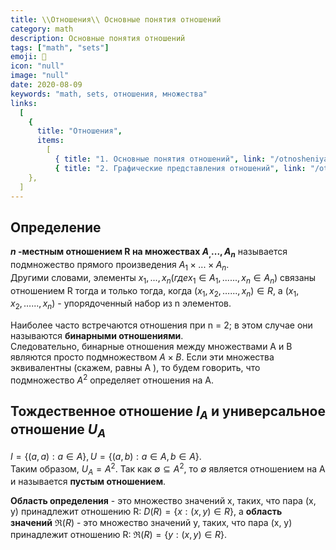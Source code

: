 ```yaml
---
title: \\Отношения\\ Основные понятия отношений
category: math
description: Основные понятия отношений
tags: ["math", "sets"]
emoji: 🧮
icon: "null"
image: "null"
date: 2020-08-09
keywords: "math, sets, отношения, множества"
links:
  [
    {
      title: "Отношения",
      items:
        [
          { title: "1. Основные понятия отношений", link: "/otnosheniya-osnovnye-ponyatiya-otnoshenij" },
          { title: "2. Графические представления отношений", link: "/otnosheniya-graficheskie-predstavleniya-otnoshenij" },        ],
    },
  ]
---
```


## Определение

**$n$ -местным отношением R на множествах $A_ , ..., A_n$** называется подмножество прямого произведения $A_1 \times...\times A_n$.  
Другими словами, элементы $x_1, ..., x_n (где x_1\in A_1, ......, x_n\in A_n)$ связаны отношением R тогда и только тогда, когда $(x_1, x_2, …..., x_n)\in R$, а $(x_1, x_2, …..., x_n)$ - упорядоченный набор из n элементов.  

Наиболее часто встречаются отношения при n = 2; в этом случае они называются **бинарными отношениями**.  
Следовательно, бинарные отношения между множествами A и B являются просто подмножеством $A \times B$. Если эти множества эквивалентны (скажем, равны A ), то будем говорить, что подмножество $A^2$ определяет отношения на A.

## Тождественное отношение $I_A$ и универсальное отношение $U_A$

$I = \left\{ (a, a) : a \in A \right\}, U = \left\{ {(a, b) : a \in A, b \in А} \right\}$.  
Таким образом, $U_A = A^2$. Так как $\emptyset \subseteq A^2$, то $\emptyset$ является отношением на A и называется **пустым отношением**.  

**Область определения** - это множество значений x, таких, что пара (x, y) принадлежит отношению R: 
$D(R) = \left\{ x : (x, y) \in R \right\}$, а **область значений** $\Re (R)$ - это множество значений y, таких, что пара (x, y) принадлежит отношению R: $\Re (R) = \left\{ y : (x, y) \in R \right\}$.

